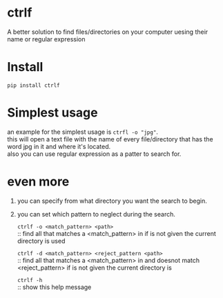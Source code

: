 # ctrlf
A better solution to find files/directories on your computer uesing their name or regular expression

# Install
`pip install ctrlf`
# Simplest usage
an example for the simplest usage is `ctrfl -o "jpg"`.  
this will open a text file with the name of every file/directory that has the word jpg in it and where it's located.  
also you can use regular expression as a patter to search for.  

# even more
 1. you can specify from what directory you want the search to begin.
 2. you can set which pattern to neglect during the search.

    
      `ctrlf -o <match_pattern> <path> `   
      :: find all that matches a <match_pattern> in <path> if <path> is not given the current directory is used


      `ctrlf -d <match_pattern> <reject_pattern <path>`  
      :: find all that matches a <match_pattern> in <path> and doesnot match  
         <reject_pattern> if <path> is not given the current directory is

      `ctrlf -h`  
      :: show this help message
